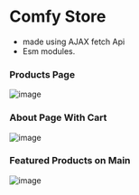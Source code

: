 # Comfy Store
- made using AJAX fetch Api
- Esm modules.
 ### Products Page 
![image](https://github.com/rinkikhandal/javaScript_practice/assets/99892608/4ee2f4e2-5e56-4bac-9cc8-7f6e3a067095)
### About Page With Cart
![image](https://github.com/rinkikhandal/javaScript_practice/assets/99892608/3a4c40e1-6903-47b7-baa3-fdf39ae0e223)
### Featured Products on Main
![image](https://github.com/rinkikhandal/javaScript_practice/assets/99892608/76e9913d-d2a7-450f-bec7-f7961d4743fa)
